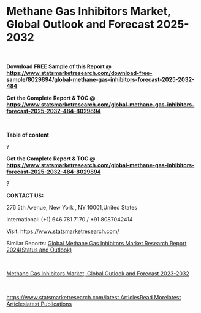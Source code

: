 <h1>Methane Gas Inhibitors Market, Global Outlook and Forecast 2025-2032</h1><br/><p><strong>Download FREE Sample of this Report @ <a href="https://www.statsmarketresearch.com/download-free-sample/8029894/global-methane-gas-inhibitors-forecast-2025-2032-484">https://www.statsmarketresearch.com/download-free-sample/8029894/global-methane-gas-inhibitors-forecast-2025-2032-484</a></strong></p>
 
 
 
 <div><b>Get the Complete Report & TOC @ <a href="https://www.statsmarketresearch.com/global-methane-gas-inhibitors-forecast-2025-2032-484-8029894">https://www.statsmarketresearch.com/global-methane-gas-inhibitors-forecast-2025-2032-484-8029894</a></b></div>
 
 
 
 <p><br />
 
 <b>Table of content</b></p>
 
 
 
 <p>? </p>
 
 
 
 <div><b>Get the Complete Report & TOC @ <a href="https://www.statsmarketresearch.com/global-methane-gas-inhibitors-forecast-2025-2032-484-8029894">https://www.statsmarketresearch.com/global-methane-gas-inhibitors-forecast-2025-2032-484-8029894</a></b></div>
 
 
 
 <p>? </p>
 
 
 
 <p><b>CONTACT US:</b><br />
 
 276 5th Avenue, New York , NY 10001,United States<br />
 
 International: (+1) 646 781 7170 / +91 8087042414<br />
 
 Visit: <a href="https://www.statsmarketresearch.com/">https://www.statsmarketresearch.com/</a><br />
 
 Similar Reports: <a href="https://www.statsmarketresearch.com/global-methane-gas-inhibitors-forecast-2025-2032-484-8029894">Global Methane Gas Inhibitors Market Research Report 2024(Status and Outlook)</a><br />
 
 <br />
 
 <a href="https://www.statsmarketresearch.com/global-methane-gas-inhibitors-forecast-2025-2032-484-8029894">Methane Gas Inhibitors Market, Global Outlook and Forecast 2023-2032</a><br />
 
 <br />
 
 <a href="https://gyeongbokgung.com">https://www.statsmarketresearch.com/</a><a href="https://hallyeomaritime.com">latest Articles</a><a href="https://jingwansa.com">Read More</a><a href="https://nguoiviet.jp/">latest Articles</a><a href="https://www.intelmarketresearch.com/">latest Publications</a></p>